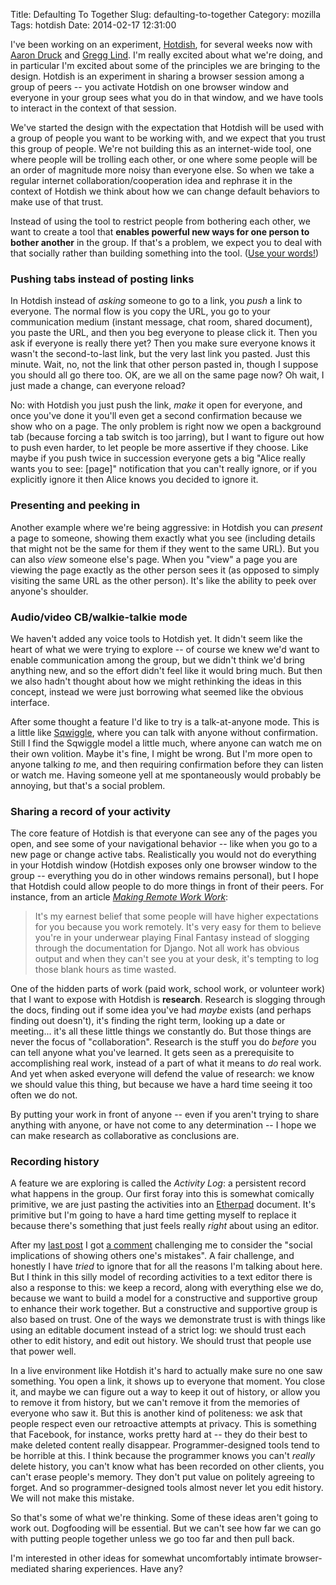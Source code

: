 Title: Defaulting To Together
Slug: defaulting-to-together
Category: mozilla
Tags: hotdish
Date: 2014-02-17 12:31:00

I've been working on an experiment, [Hotdish](https://github.com/mozilla/hotdish/), for several weeks now with [Aaron Druck](http://www.whatthedruck.com/) and [Gregg Lind](https://twitter.com/gregglind).  I'm really excited about what we're doing, and in particular I'm excited about some of the principles we are bringing to the design.  Hotdish is an experiment in sharing a browser session among a group of peers -- you activate Hotdish on one browser window and everyone in your group sees what you do in that window, and we have tools to interact in the context of that session.

We've started the design with the expectation that Hotdish will be used with a group of people you want to be working with, and we expect that you trust this group of people.  We're not building this as an internet-wide tool, one where people will be trolling each other, or one where some people will be an order of magnitude more noisy than everyone else. So when we take a regular internet collaboration/cooperation idea and rephrase it in the context of Hotdish we think about how we can change default behaviors to make use of that trust.

Instead of using the tool to restrict people from bothering each other, we want to create a tool that **enables powerful new ways for one person to bother another** in the group.  If that's a problem, we expect you to deal with that socially rather than building something into the tool. ([Use your words!](http://www.youtube.com/watch?v=GtrSn8WwCa4))

### Pushing tabs instead of posting links

In Hotdish instead of *asking* someone to go to a link, you *push* a link to everyone.  The normal flow is you copy the URL, you go to your communication medium (instant message, chat room, shared document), you paste the URL, and then you beg everyone to please click it.  Then you ask if everyone is really there yet? Then you make sure everyone knows it wasn't the second-to-last link, but the very last link you pasted.  Just this minute.  Wait, no, not the link that other person pasted in, though I suppose you should all go there too. OK, are we all on the same page now?  Oh wait, I just made a change, can everyone reload?

No: with Hotdish you just push the link, *make* it open for everyone, and once you've done it you'll even get a second confirmation because we show who on a page.  The only problem is right now we open a background tab (because forcing a tab switch is too jarring), but I want to figure out how to push even harder, to let people be more assertive if they choose. Like maybe if you push twice in succession everyone gets a big "Alice really wants you to see: [page]" notification that you can't really ignore, or if you explicitly ignore it then Alice knows you decided to ignore it.

### Presenting and peeking in

Another example where we're being aggressive: in Hotdish you can *present* a page to someone, showing them exactly what you see (including details that might not be the same for them if they went to the same URL).  But you can also *view* someone else's page. When you "view" a page you are viewing the page exactly as the other person sees it (as opposed to simply visiting the same URL as the other person).  It's like the ability to peek over anyone's shoulder.

### Audio/video CB/walkie-talkie mode

We haven't added any voice tools to Hotdish yet.  It didn't seem like the heart of what we were trying to explore -- of course we knew we'd want to enable communication among the group, but we didn't think we'd bring anything new, and so the effort didn't feel like it would bring much.  But then we also hadn't thought about how we might rethinking the ideas in this concept, instead we were just borrowing what seemed like the obvious interface.

After some thought a feature I'd like to try is a talk-at-anyone mode. This is a little like [Sqwiggle](https://www.sqwiggle.com/), where you can talk with anyone without confirmation.  Still I find the Sqwiggle model a little much, where anyone can watch me on their own volition. Maybe it's fine, I might be wrong.  But I'm more open to anyone talking *to* me, and then requiring confirmation before they can listen or watch me. Having someone yell at me spontaneously would probably be annoying, but that's a social problem.

### Sharing a record of your activity

The core feature of Hotdish is that everyone can see any of the pages you open, and see some of your navigational behavior -- like when you go to a new page or change active tabs.  Realistically you would not do everything in your Hotdish window (Hotdish exposes only one browser window to the group -- everything you do in other windows remains personal), but I hope that Hotdish could allow people to do more things in front of their peers.  For instance, from an article [*Making Remote Work Work*](https://source.opennews.org/en-US/learning/making-remote-work-work/):

> It's my earnest belief that some people will have higher expectations for you because you work remotely. It's very easy for them to believe you're in your underwear playing Final Fantasy instead of slogging through the documentation for Django. Not all work has obvious output and when they can't see you at your desk, it's tempting to log those blank hours as time wasted.

One of the hidden parts of work (paid work, school work, or volunteer work) that I want to expose with Hotdish is **research**. Research is slogging through the docs, finding out if some idea you've had *maybe* exists (and perhaps finding out doesn't), it's finding the right term, looking up a date or meeting... it's all these little things we constantly do.  But those things are never the focus of "collaboration".  Research is the stuff you do *before* you can tell anyone what you've learned. It gets seen as a prerequisite to accomplishing real work, instead of a part of what it means to *do* real work.  And yet when asked everyone will defend the value of research: we know we should value this thing, but because we have a hard time seeing it too often we do not.

By putting your work in front of anyone -- even if you aren't trying to share anything with anyone, or have not come to any determination -- I hope we can make research as collaborative as conclusions are.

### Recording history

A feature we are exploring is called the *Activity Log*: a persistent record what happens in the group. Our first foray into this is somewhat comically primitive, we are just pasting the activities into an [Etherpad](http://etherpad.org/) document.  It's primitive but I'm going to have a hard time getting myself to replace it because there's something that just feels really *right* about using an editor.

After my [last post](http://www.ianbicking.org/blog/2014/02/hubot-chat-web-working-in-the-open.html) I got [a comment](https://plus.google.com/+IanBicking/posts/NvnBBQ6eCFe) challenging me to consider the "social implications of showing others one's mistakes".  A fair challenge, and honestly I have *tried* to ignore that for all the reasons I'm talking about here.  But I think in this silly model of recording activities to a text editor there is also a response to this: we keep a record, along with everything else we do, because we want to build a model for a constructive and supportive group to enhance their work together.  But a constructive and supportive group is also based on trust.  One of the ways we demonstrate trust is with things like using an editable document instead of a strict log: we should trust each other to edit history, and edit out history.  We should trust that people use that power well.

In a live environment like Hotdish it's hard to actually make sure no one saw something.  You open a link, it shows up to everyone that moment.  You close it, and maybe we can figure out a way to keep it out of history, or allow you to remove it from history, but we can't remove it from the memories of everyone who saw it.  But this is another kind of politeness: we ask that people respect even our retroactive attempts at privacy.  This is something that Facebook, for instance, works pretty hard at -- they do their best to make deleted content really disappear.  Programmer-designed tools tend to be horrible at this.  I think because the programmer knows you can't *really* delete history, you can't know what has been recorded on other clients, you can't erase people's memory.  They don't put value on politely agreeing to forget.  And so programmer-designed tools almost never let you edit history.  We will not make this mistake.

So that's some of what we're thinking.  Some of these ideas aren't going to work out.  Dogfooding will be essential.  But we can't see how far we can go with putting people together unless we go too far and then pull back.

I'm interested in other ideas for somewhat uncomfortably intimate browser-mediated sharing experiences.  Have any?
